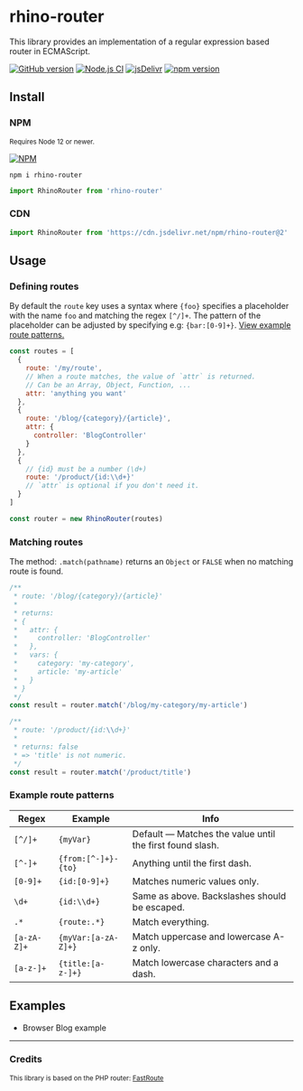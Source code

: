 # rhino-router

This library provides an implementation of a regular expression based router in ECMAScript.

[![GitHub version](https://badge.fury.io/gh/drhino%2Frhino-router.svg)](https://github.com/drhino/rhino-router)
[![Node.js CI](https://github.com/drhino/rhino-router/actions/workflows/node.js.yml/badge.svg)](https://github.com/drhino/rhino-router/actions/workflows/node.js.yml)
[![jsDelivr](https://data.jsdelivr.com/v1/package/npm/rhino-router/badge)](https://www.jsdelivr.com/package/npm/rhino-router)
[![npm version](https://badge.fury.io/js/rhino-router.svg)](https://npmjs.com/package/rhino-router)

## Install

### NPM

<sup>Requires Node 12 or newer.</sup>

[![NPM](https://nodei.co/npm/rhino-router.png)](https://npmjs.com/package/rhino-router)

```shell
npm i rhino-router
```
```javascript
import RhinoRouter from 'rhino-router'
```

### CDN

```javascript
import RhinoRouter from 'https://cdn.jsdelivr.net/npm/rhino-router@2'
```

## Usage

### Defining routes

By default the `route` key uses a syntax where `{foo}` specifies a placeholder with the name `foo` and matching the regex `[^/]+`. The pattern of the placeholder can be adjusted by specifying e.g:  `{bar:[0-9]+}`. [View example route patterns.](#example-route-patterns)

```javascript
const routes = [
  {
    route: '/my/route',
    // When a route matches, the value of `attr` is returned.
    // Can be an Array, Object, Function, ...
    attr: 'anything you want'
  },
  {
    route: '/blog/{category}/{article}',
    attr: {
      controller: 'BlogController'
    }
  },
  {
    // {id} must be a number (\d+)
    route: '/product/{id:\\d+}'
    // `attr` is optional if you don't need it.
  }
]

const router = new RhinoRouter(routes)
```

### Matching routes

The method: `.match(pathname)` returns an `Object` or `FALSE` when no matching route is found.

```javascript
/**
 * route: '/blog/{category}/{article}'
 *
 * returns:
 * {
 *   attr: {
 *     controller: 'BlogController'
 *   },
 *   vars: {
 *     category: 'my-category',
 *     article: 'my-article'
 *   }
 * }
 */
const result = router.match('/blog/my-category/my-article')
```

```javascript
/**
 * route: '/product/{id:\\d+}'
 *
 * returns: false
 * => 'title' is not numeric.
 */
const result = router.match('/product/title')
```

### Example route patterns

Regex       | Example             | Info
------------|---------------------|---------------------------------------------------------
`[^/]+`     | `{myVar}`           | Default — Matches the value until the first found slash.
`[^-]+`     | `{from:[^-]+}-{to}` | Anything until the first dash.
`[0-9]+`    | `{id:[0-9]+}`       | Matches numeric values only.
`\d+`       | `{id:\\d+}`         | Same as above. Backslashes should be escaped.
`.*`        | `{route:.*}`        | Match everything.
`[a-zA-Z]+` | `{myVar:[a-zA-Z]+}` | Match uppercase and lowercase A-z only.
`[a-z-]+`   | `{title:[a-z-]+}`   | Match lowercase characters and a dash.

## Examples
- Browser Blog example

---

### Credits
<sup>This library is based on the PHP router: [FastRoute](https://github.com/nikic/FastRoute)</sup>
